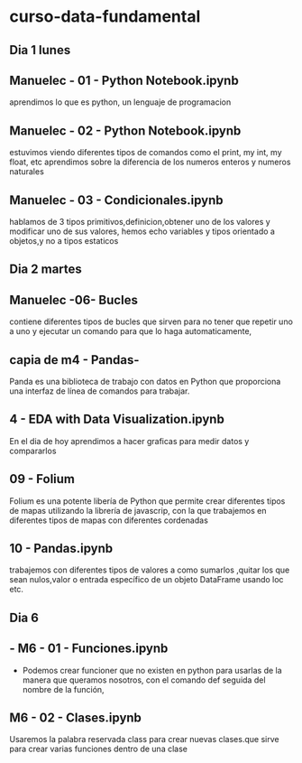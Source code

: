 # curso-data-fundamental
## Dia 1 lunes 

## Manuelec - 01 - Python Notebook.ipynb
aprendimos lo que es python, un lenguaje de programacion

## Manuelec - 02 - Python Notebook.ipynb
estuvimos viendo diferentes tipos de comandos como el print, my int, my float, etc aprendimos sobre la diferencia de los numeros enteros
y numeros naturales

## Manuelec - 03 - Condicionales.ipynb
 hablamos de 3 tipos primitivos,definicion,obtener uno de los valores y modificar uno de sus valores,
hemos echo variables y tipos orientado a objetos,y no a tipos estaticos

## Dia 2 martes
## Manuelec -06- Bucles
contiene diferentes tipos de bucles que sirven para no tener que repetir uno a uno y ejecutar un comando para que lo haga automaticamente,

## capia de m4 - Pandas-
Panda es una biblioteca de trabajo con datos en Python que proporciona una interfaz de línea de comandos para trabajar.

 ## 4 - EDA with Data Visualization.ipynb
 En el dia de hoy aprendimos a hacer graficas para medir datos y compararlos

  ## 09 - Folium
 Folium es una potente libería de Python que permite crear diferentes tipos de mapas utilizando la librería de javascrip, con la que 
 trabajemos en diferentes tipos de mapas con diferentes cordenadas

## 10 - Pandas.ipynb
trabajemos con diferentes tipos de valores a como sumarlos ,quitar los que sean nulos,valor o entrada específico de un objeto DataFrame usando loc etc.

 
## Dia 6 

 ## - M6 - 01 - Funciones.ipynb
 - Podemos crear funcioner que no existen en python para usarlas de la manera que queramos nosotros, con el comando def seguida del nombre de la función,

 ## M6 - 02 - Clases.ipynb
 Usaremos la palabra reservada class para crear nuevas clases.que sirve para crear varias funciones dentro de una clase
